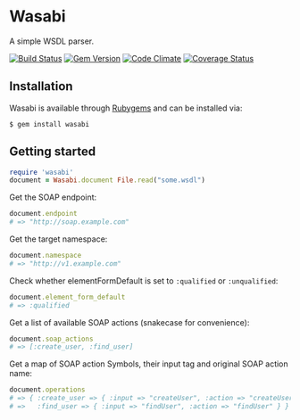 # Wasabi

A simple WSDL parser.

[![Build Status](https://secure.travis-ci.org/savonrb/wasabi.png)](http://travis-ci.org/savonrb/wasabi)
[![Gem Version](https://badge.fury.io/rb/wasabi.png)](http://badge.fury.io/rb/wasabi)
[![Code Climate](https://codeclimate.com/github/savonrb/wasabi.png)](https://codeclimate.com/github/savonrb/wasabi)
[![Coverage Status](https://coveralls.io/repos/savonrb/wasabi/badge.png?branch=master)](https://coveralls.io/r/savonrb/wasabi)


## Installation

Wasabi is available through [Rubygems](http://rubygems.org/gems/wasabi) and can be installed via:

```
$ gem install wasabi
```


## Getting started

``` ruby
require 'wasabi'
document = Wasabi.document File.read("some.wsdl")
```

Get the SOAP endpoint:

``` ruby
document.endpoint
# => "http://soap.example.com"
```

Get the target namespace:

``` ruby
document.namespace
# => "http://v1.example.com"
```

Check whether elementFormDefault is set to `:qualified` or `:unqualified`:

``` ruby
document.element_form_default
# => :qualified
```

Get a list of available SOAP actions (snakecase for convenience):

``` ruby
document.soap_actions
# => [:create_user, :find_user]
```

Get a map of SOAP action Symbols, their input tag and original SOAP action name:

``` ruby
document.operations
# => { :create_user => { :input => "createUser", :action => "createUser" },
# =>   :find_user => { :input => "findUser", :action => "findUser" } }
```
